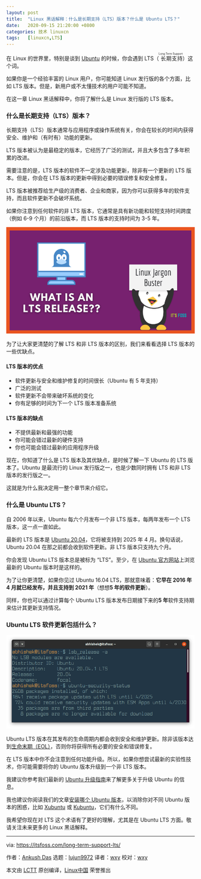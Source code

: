 ```yaml
---
layout: post
title:	"Linux 黑话解释：什么是长期支持（LTS）版本？什么是 Ubuntu LTS？"
date:	2020-09-15 21:20:00 +0800 
categories:	技术 linuxcn 
tags:	[linuxcn,LTS]
---
```



在 Linux 的世界里，特别是谈到 [Ubuntu](https://ubuntu.com/) 的时候，你会遇到 LTS（<ruby> 长期支持 <rt>  Long Term Support </rt></ruby>）这个词。


如果你是一个经验丰富的 Linux 用户，你可能知道 Linux 发行版的各个方面，比如 LTS 版本。但是，新用户或不太懂技术的用户可能不知道。


在这一章 Linux 黑话解释中，你将了解什么是 Linux 发行版的 LTS 版本。


### 什么是长期支持（LTS）版本？


长期支持（LTS）版本通常与应用程序或操作系统有关，你会在较长的时间内获得安全、维护和（有时有）功能的更新。


LTS 版本被认为是最稳定的版本，它经历了广泛的测试，并且大多包含了多年积累的改进。


需要注意的是，LTS 版本的软件不一定涉及功能更新，除非有一个更新的 LTS 版本。但是，你会在 LTS 版本的更新中得到必要的错误修复和安全修复。


LTS 版本被推荐给生产级的消费者、企业和商家，因为你可以获得多年的软件支持，而且软件更新不会破坏系统。


如果你注意到任何软件的非 LTS 版本，它通常是具有新功能和较短支持时间跨度（例如 6-9 个月）的前沿版本，而 LTS 版本的支持时间为 3-5 年。


![](/Asserts/Images/album/202009/15/212047vtqjdqs8aqufqunn.png)


为了让大家更清楚的了解 LTS 和非 LTS 版本的区别，我们来看看选择 LTS 版本的一些优缺点。


#### LTS 版本的优点


* 软件更新与安全和维护修复的时间很长（Ubuntu 有 5 年支持）
* 广泛的测试
* 软件更新不会带来破坏系统的变化
* 你有足够的时间为下一个 LTS 版本准备系统


#### LTS 版本的缺点


* 不提供最新和最强的功能
* 你可能会错过最新的硬件支持
* 你也可能会错过最新的应用程序升级


现在，你知道了什么是 LTS 版本及其优缺点，是时候了解一下 Ubuntu 的 LTS 版本了。Ubuntu 是最流行的 Linux 发行版之一，也是少数同时拥有 LTS 和非 LTS 版本的发行版之一。


这就是为什么我决定用一整个章节来介绍它。


### 什么是 Ubuntu LTS？


自 2006 年以来，Ubuntu 每六个月发布一个非 LTS 版本，每两年发布一个 LTS 版本，这一点一直如此。


最新的 LTS 版本是 [Ubuntu 20.04](https://itsfoss.com/download-ubuntu-20-04/)，它将被支持到 2025 年 4 月。换句话说，Ubuntu 20.04 在那之前都会收到软件更新。非 LTS 版本只支持九个月。


你会发现 Ubuntu LTS 版本总是被标为 “LTS”。至少，在 [Ubuntu 官方网站](https://ubuntu.com)上浏览最新的 Ubuntu 版本时是这样的。


为了让你更清楚，如果你见过 Ubuntu 16.04 LTS，那就意味着：**它早在 2016 年 4 月就已经发布，并且支持到 2021 年**（想想**5 年的软件更新**）。


同样，你也可以通过计算每个 Ubuntu LTS 版本发布日期接下来的**5 年**软件支持期来估计其更新支持情况。


### Ubuntu LTS 软件更新包括什么？


![](/Asserts/Images/album/202009/15/212115j18bz2mn4cr6z3ba.png)


Ubuntu LTS 版本在其发布的生命周期内都会收到安全和维护更新。除非该版本达到[生命末期（EOL）](https://itsfoss.com/end-of-life-ubuntu/)，否则你将获得所有必要的安全和错误修复。


在 LTS 版本中你不会注意到任何功能升级。所以，如果你想尝试最新的实验性技术，你可能需要将你的 Ubuntu 版本升级到一个非 LTS 版本。


我建议你参考我们最新的 [Ubuntu 升级指南](https://itsfoss.com/upgrade-ubuntu-version/)来了解更多关于升级 Ubuntu 的信息。


我也建议你阅读我们的文章[安装哪个 Ubuntu 版本](https://itsfoss.com/which-ubuntu-install/)，以消除你对不同 Ubuntu 版本的困惑，比如 [Xubuntu](https://xubuntu.org/) 或 [Kubuntu](https://kubuntu.org/)，它们有什么不同。


我希望你现在对 LTS 这个术语有了更好的理解，尤其是在 Ubuntu LTS 方面。敬请关注未来更多的 Linux 黑话解释。




---


via: <https://itsfoss.com/long-term-support-lts/>


作者：[Ankush Das](https://itsfoss.com/author/ankush/) 选题：[lujun9972](https://github.com/lujun9972) 译者：[wxy](https://github.com/wxy) 校对：[wxy](https://github.com/wxy)


本文由 [LCTT](https://github.com/LCTT/TranslateProject) 原创编译，[Linux中国](https://linux.cn/) 荣誉推出

